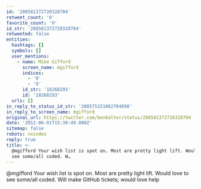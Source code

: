 ```yaml
---
id: '208581372720328704'
retweet_count: '0'
favorite_count: '0'
id_str: '208581372720328704'
retweeted: false
entities:
  hashtags: []
  symbols: []
  user_mentions:
    - name: Mike Gifford
      screen_name: mgifford
      indices:
        - '0'
        - '9'
      id_str: '18268293'
      id: '18268293'
  urls: []
in_reply_to_status_id_str: '208575151082704898'
in_reply_to_screen_name: mgifford
original_url: https://twitter.com/benbalter/status/208581372720328704
date: '2012-06-01T15:30:49.000Z'
sitemap: false
robots: noindex
reply: true
title: >-
  @mgifford Your wish list is spot on. Most are pretty light lift. Would love to
  see some/all coded. W…
---
```


@mgifford Your wish list is spot on. Most are pretty light lift. Would love to see some/all coded. Will make GitHub tickets; would love help